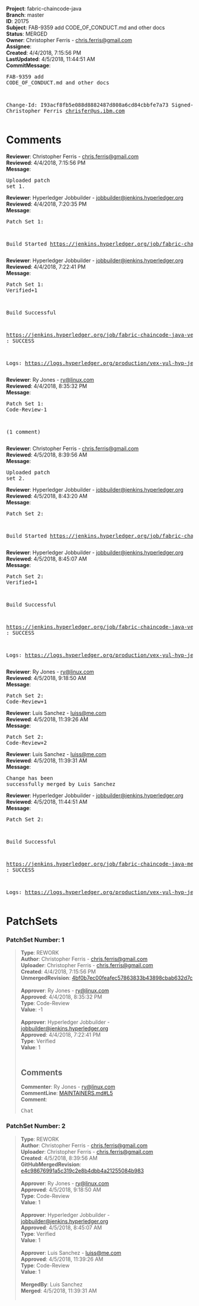 <strong>Project</strong>: fabric-chaincode-java<br><strong>Branch</strong>: master<br><strong>ID</strong>: 20175<br><strong>Subject</strong>: FAB-9359 add CODE_OF_CONDUCT.md and other docs<br><strong>Status</strong>: MERGED<br><strong>Owner</strong>: Christopher Ferris - chris.ferris@gmail.com<br><strong>Assignee</strong>:<br><strong>Created</strong>: 4/4/2018, 7:15:56 PM<br><strong>LastUpdated</strong>: 4/5/2018, 11:44:51 AM<br><strong>CommitMessage</strong>:<br><pre>FAB-9359 add CODE_OF_CONDUCT.md and other docs

Change-Id: I93acf8fb5e088d8882487d808a6cd84cbbfe7a73
Signed-off-by: Christopher Ferris <chrisfer@us.ibm.com>
</pre><h1>Comments</h1><strong>Reviewer</strong>: Christopher Ferris - chris.ferris@gmail.com<br><strong>Reviewed</strong>: 4/4/2018, 7:15:56 PM<br><strong>Message</strong>: <pre>Uploaded patch set 1.</pre><strong>Reviewer</strong>: Hyperledger Jobbuilder - jobbuilder@jenkins.hyperledger.org<br><strong>Reviewed</strong>: 4/4/2018, 7:20:35 PM<br><strong>Message</strong>: <pre>Patch Set 1:

Build Started https://jenkins.hyperledger.org/job/fabric-chaincode-java-verify-x86_64/88/</pre><strong>Reviewer</strong>: Hyperledger Jobbuilder - jobbuilder@jenkins.hyperledger.org<br><strong>Reviewed</strong>: 4/4/2018, 7:22:41 PM<br><strong>Message</strong>: <pre>Patch Set 1: Verified+1

Build Successful 

https://jenkins.hyperledger.org/job/fabric-chaincode-java-verify-x86_64/88/ : SUCCESS

Logs: https://logs.hyperledger.org/production/vex-yul-hyp-jenkins-3/fabric-chaincode-java-verify-x86_64/88</pre><strong>Reviewer</strong>: Ry Jones - ry@linux.com<br><strong>Reviewed</strong>: 4/4/2018, 8:35:32 PM<br><strong>Message</strong>: <pre>Patch Set 1: Code-Review-1

(1 comment)</pre><strong>Reviewer</strong>: Christopher Ferris - chris.ferris@gmail.com<br><strong>Reviewed</strong>: 4/5/2018, 8:39:56 AM<br><strong>Message</strong>: <pre>Uploaded patch set 2.</pre><strong>Reviewer</strong>: Hyperledger Jobbuilder - jobbuilder@jenkins.hyperledger.org<br><strong>Reviewed</strong>: 4/5/2018, 8:43:20 AM<br><strong>Message</strong>: <pre>Patch Set 2:

Build Started https://jenkins.hyperledger.org/job/fabric-chaincode-java-verify-x86_64/89/</pre><strong>Reviewer</strong>: Hyperledger Jobbuilder - jobbuilder@jenkins.hyperledger.org<br><strong>Reviewed</strong>: 4/5/2018, 8:45:07 AM<br><strong>Message</strong>: <pre>Patch Set 2: Verified+1

Build Successful 

https://jenkins.hyperledger.org/job/fabric-chaincode-java-verify-x86_64/89/ : SUCCESS

Logs: https://logs.hyperledger.org/production/vex-yul-hyp-jenkins-3/fabric-chaincode-java-verify-x86_64/89</pre><strong>Reviewer</strong>: Ry Jones - ry@linux.com<br><strong>Reviewed</strong>: 4/5/2018, 9:18:50 AM<br><strong>Message</strong>: <pre>Patch Set 2: Code-Review+1</pre><strong>Reviewer</strong>: Luis Sanchez - luiss@me.com<br><strong>Reviewed</strong>: 4/5/2018, 11:39:26 AM<br><strong>Message</strong>: <pre>Patch Set 2: Code-Review+2</pre><strong>Reviewer</strong>: Luis Sanchez - luiss@me.com<br><strong>Reviewed</strong>: 4/5/2018, 11:39:31 AM<br><strong>Message</strong>: <pre>Change has been successfully merged by Luis Sanchez</pre><strong>Reviewer</strong>: Hyperledger Jobbuilder - jobbuilder@jenkins.hyperledger.org<br><strong>Reviewed</strong>: 4/5/2018, 11:44:51 AM<br><strong>Message</strong>: <pre>Patch Set 2:

Build Successful 

https://jenkins.hyperledger.org/job/fabric-chaincode-java-merge-x86_64/32/ : SUCCESS

Logs: https://logs.hyperledger.org/production/vex-yul-hyp-jenkins-3/fabric-chaincode-java-merge-x86_64/32</pre><h1>PatchSets</h1><h3>PatchSet Number: 1</h3><blockquote><strong>Type</strong>: REWORK<br><strong>Author</strong>: Christopher Ferris - chris.ferris@gmail.com<br><strong>Uploader</strong>: Christopher Ferris - chris.ferris@gmail.com<br><strong>Created</strong>: 4/4/2018, 7:15:56 PM<br><strong>UnmergedRevision</strong>: [4bf0b7ec00feafec57863833b43898cbab632d7c](https://github.com/hyperledger-gerrit-archive/fabric-chaincode-java/commit/4bf0b7ec00feafec57863833b43898cbab632d7c)<br><br><strong>Approver</strong>: Ry Jones - ry@linux.com<br><strong>Approved</strong>: 4/4/2018, 8:35:32 PM<br><strong>Type</strong>: Code-Review<br><strong>Value</strong>: -1<br><br><strong>Approver</strong>: Hyperledger Jobbuilder - jobbuilder@jenkins.hyperledger.org<br><strong>Approved</strong>: 4/4/2018, 7:22:41 PM<br><strong>Type</strong>: Verified<br><strong>Value</strong>: 1<br><br><h2>Comments</h2><strong>Commenter</strong>: Ry Jones - ry@linux.com<br><strong>CommentLine</strong>: [MAINTAINERS.md#L5](https://github.com/hyperledger-gerrit-archive/fabric-chaincode-java/blob/4bf0b7ec00feafec57863833b43898cbab632d7c/MAINTAINERS.md#L5)<br><strong>Comment</strong>: <pre>Chat</pre></blockquote><h3>PatchSet Number: 2</h3><blockquote><strong>Type</strong>: REWORK<br><strong>Author</strong>: Christopher Ferris - chris.ferris@gmail.com<br><strong>Uploader</strong>: Christopher Ferris - chris.ferris@gmail.com<br><strong>Created</strong>: 4/5/2018, 8:39:56 AM<br><strong>GitHubMergedRevision</strong>: [e4c98676991a5c319c2e8b4dbb4a21255084b983](https://github.com/hyperledger-gerrit-archive/fabric-chaincode-java/commit/e4c98676991a5c319c2e8b4dbb4a21255084b983)<br><br><strong>Approver</strong>: Ry Jones - ry@linux.com<br><strong>Approved</strong>: 4/5/2018, 9:18:50 AM<br><strong>Type</strong>: Code-Review<br><strong>Value</strong>: 1<br><br><strong>Approver</strong>: Hyperledger Jobbuilder - jobbuilder@jenkins.hyperledger.org<br><strong>Approved</strong>: 4/5/2018, 8:45:07 AM<br><strong>Type</strong>: Verified<br><strong>Value</strong>: 1<br><br><strong>Approver</strong>: Luis Sanchez - luiss@me.com<br><strong>Approved</strong>: 4/5/2018, 11:39:26 AM<br><strong>Type</strong>: Code-Review<br><strong>Value</strong>: 1<br><br><strong>MergedBy</strong>: Luis Sanchez<br><strong>Merged</strong>: 4/5/2018, 11:39:31 AM<br><br></blockquote>